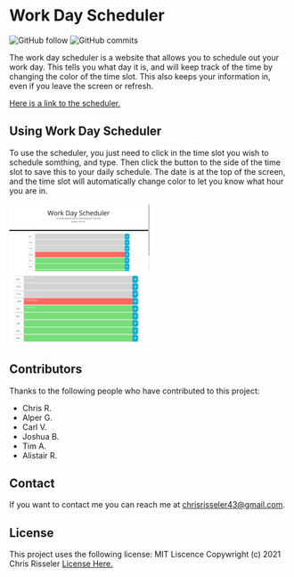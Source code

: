# Work Day Scheduler


![GitHub follow](https://img.shields.io/github/followers/chrisrisseler?label=Follow&style=social)
![GitHub commits](https://img.shields.io/github/commit-activity/w/chrisrisseler/Scheduler?style=social)


The work day scheduler is a website that allows you to schedule out your work day. This tells you what day it is, and will keep track of the time by changing the color of the time slot. This also keeps your information in, even if you leave the screen or refresh.

<a href = "https://chrisrisseler.github.io/Scheduler/">Here is a link to the scheduler.</a>



## Using Work Day Scheduler

To use the scheduler, you just need to click in the time slot you wish to schedule somthing, and type. Then click the button to the side of the time slot to save this to your daily schedule. The date is at the top of the screen, and the time slot will automatically change color to let you know what hour you are in.




<img src= "assets/blank.png" style = "width: 50%; height: auto"> <img src="assets/with events.png" style = "width: 50%; height: auto"> 




## Contributors

Thanks to the following people who have contributed to this project:

* Chris R.
* Alper G.
* Carl V.
* Joshua B.
* Tim A.
* Alistair R.

## Contact

If you want to contact me you can reach me at chrisrisseler43@gmail.com.

## License
<!--- If you're not sure which open license to use see https://choosealicense.com/--->

This project uses the following license: MIT Liscence Copywright (c) 2021 Chris Risseler <a href = "assets/license.md">License Here.</a>